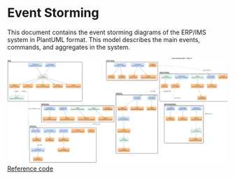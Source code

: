# Event Storming

This document contains the event storming diagrams of the ERP/IMS system in PlantUML format.
This model describes the main events, commands, and aggregates in the system.

![Event Storming](<../media/attachments/event_storming/Event Storming (MVP + Phase 2).png>)
[Reference code](../media/attachments/event_storming/event_storming.puml)

